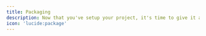 ```yaml
---
title: Packaging
description: Now that you've setup your project, it's time to give it a test run in the browser.
icon: 'lucide:package'
---
```


